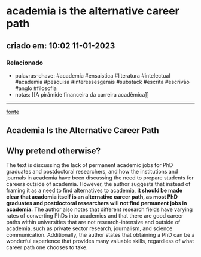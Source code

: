 # academia is the alternative career path
## criado em: 10:02 11-01-2023

### Relacionado
- palavras-chave: #academia #ensaistica #literatura #intelectual #academia #pesquisa #interessesgerais #substack #escrita #escrivão #anglo #filosofia 
- notas: [[A pirâmide financeira da carreira acadêmica]]
---
[fonte](https://drmdhumphries.medium.com/academia-is-the-alternative-career-path-106c89fc3412)

## Academia Is the Alternative Career Path

## Why pretend otherwise?

The text is discussing the lack of permanent academic jobs for PhD graduates and postdoctoral researchers, and how the institutions and journals in academia have been discussing the need to prepare students for careers outside of academia. However, the author suggests that instead of framing it as a need to find alternatives to academia, **it should be made clear that academia itself is an alternative career path, as most PhD graduates and postdoctoral researchers will not find permanent jobs in academia.** The author also notes that different research fields have varying rates of converting PhDs into academics and that there are good career paths within universities that are not research-intensive and outside of academia, such as private sector research, journalism, and science communication. Additionally, the author states that obtaining a PhD can be a wonderful experience that provides many valuable skills, regardless of what career path one chooses to take.